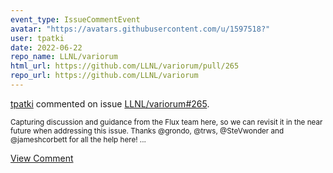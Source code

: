 ```yaml
---
event_type: IssueCommentEvent
avatar: "https://avatars.githubusercontent.com/u/1597518?"
user: tpatki
date: 2022-06-22
repo_name: LLNL/variorum
html_url: https://github.com/LLNL/variorum/pull/265
repo_url: https://github.com/LLNL/variorum
---
```


<a href='https://github.com/tpatki' target='_blank'>tpatki</a> commented on issue <a href='https://github.com/LLNL/variorum/pull/265' target='_blank'>LLNL/variorum#265</a>.

<small>Capturing discussion and guidance from the Flux team here, so we can revisit it in the near future when addressing this issue. Thanks @grondo, @trws, @SteVwonder and @jameshcorbett for all the help here!...</small>

<a href='https://github.com/LLNL/variorum/pull/265' target='_blank'>View Comment</a>